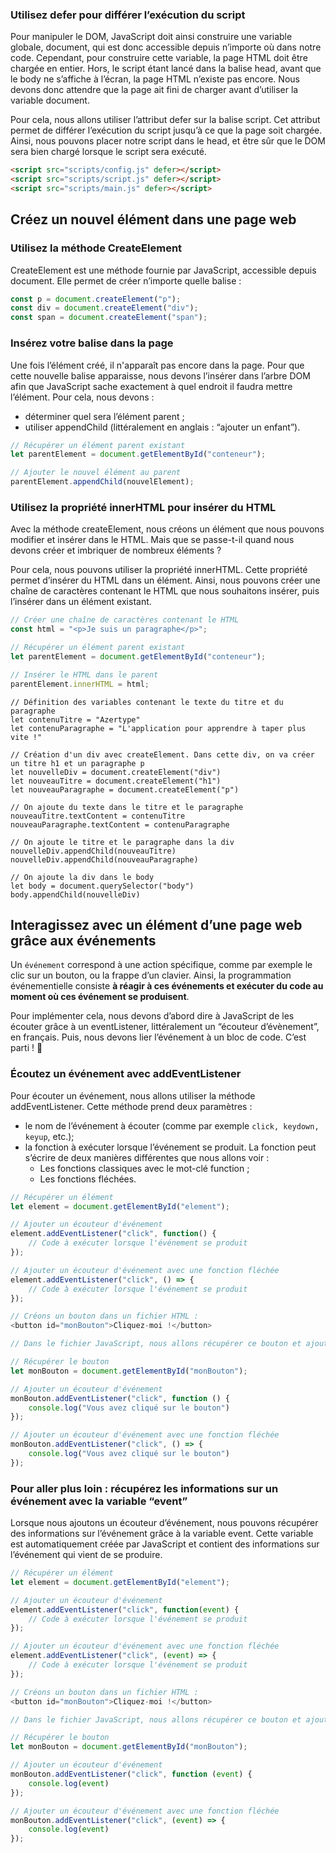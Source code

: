 

### Utilisez defer pour différer l’exécution du script

Pour manipuler le DOM, JavaScript doit ainsi construire une variable globale, document, qui est donc accessible depuis n’importe où dans notre code. Cependant, pour construire cette variable, la page HTML doit être chargée en entier. Hors, le script étant lancé dans la balise head, avant que le body ne s’affiche à l’écran, la page HTML n’existe pas encore. Nous devons donc attendre que la page ait fini de charger avant d’utiliser la variable document.

Pour cela, nous allons utiliser l’attribut defer sur la balise script. Cet attribut permet de différer l’exécution du script jusqu’à ce que la page soit chargée. Ainsi, nous pouvons placer notre script dans le head, et être sûr que le DOM sera bien chargé lorsque le script sera exécuté.

```html
<script src="scripts/config.js" defer></script>
<script src="scripts/script.js" defer></script>
<script src="scripts/main.js" defer></script>
```

## Créez un nouvel élément dans une page web

### Utilisez la méthode CreateElement
CreateElement est une méthode fournie par JavaScript, accessible depuis document. Elle permet de créer n’importe quelle balise :

```js  
const p = document.createElement("p");
const div = document.createElement("div");
const span = document.createElement("span");
```

### Insérez votre balise dans la page
Une fois l’élément créé, il n'apparaît pas encore dans la page. Pour que cette nouvelle balise apparaisse, nous devons l’insérer dans l’arbre DOM afin que JavaScript sache exactement à quel endroit il faudra mettre l’élément. Pour cela, nous devons : 
- déterminer quel sera l’élément parent ;
- utiliser appendChild (littéralement en anglais : “ajouter un enfant”).

```js
// Récupérer un élément parent existant
let parentElement = document.getElementById("conteneur");

// Ajouter le nouvel élément au parent
parentElement.appendChild(nouvelElement);
```


### Utilisez la propriété innerHTML pour insérer du HTML
Avec la méthode createElement, nous créons un élément que nous pouvons modifier et insérer dans le HTML. Mais que se passe-t-il quand nous devons créer et imbriquer de nombreux éléments ?

Pour cela, nous pouvons utiliser la propriété innerHTML. Cette propriété permet d’insérer du HTML dans un élément. Ainsi, nous pouvons créer une chaîne de caractères contenant le HTML que nous souhaitons insérer, puis l’insérer dans un élément existant.

```js
// Créer une chaîne de caractères contenant le HTML
const html = "<p>Je suis un paragraphe</p>";

// Récupérer un élément parent existant
let parentElement = document.getElementById("conteneur");

// Insérer le HTML dans le parent
parentElement.innerHTML = html;
```

```jS
// Définition des variables contenant le texte du titre et du paragraphe
let contenuTitre = "Azertype"
let contenuParagraphe = "L'application pour apprendre à taper plus vite !"

// Création d'un div avec createElement. Dans cette div, on va créer un titre h1 et un paragraphe p
let nouvelleDiv = document.createElement("div")
let nouveauTitre = document.createElement("h1")
let nouveauParagraphe = document.createElement("p")

// On ajoute du texte dans le titre et le paragraphe
nouveauTitre.textContent = contenuTitre
nouveauParagraphe.textContent = contenuParagraphe

// On ajoute le titre et le paragraphe dans la div
nouvelleDiv.appendChild(nouveauTitre)
nouvelleDiv.appendChild(nouveauParagraphe)

// On ajoute la div dans le body
let body = document.querySelector("body")
body.appendChild(nouvelleDiv)

```


## Interagissez avec un élément d’une page web grâce aux événements

Un `événement` correspond à une action spécifique, comme par exemple le clic sur un bouton, ou la frappe d’un clavier. Ainsi, la programmation événementielle consiste **à réagir à ces événements et exécuter du code au moment où ces événement se produisent**.

Pour implémenter cela, nous devons d’abord dire à JavaScript de les écouter grâce à un eventListener, littéralement un “écouteur d’évènement”, en français. Puis, nous devons lier l’événement à un bloc de code. C’est parti ! 🚀

### Écoutez un événement avec addEventListener

Pour écouter un événement, nous allons utiliser la méthode addEventListener. Cette méthode prend deux paramètres :
- le nom de l’événement à écouter (comme par exemple `click, keydown, keyup`, etc.);
- la fonction à exécuter lorsque l’événement se produit.
La fonction peut s’écrire de deux manières différentes que nous allons voir :
    - Les fonctions classiques avec le mot-clé function ;
    - Les fonctions fléchées.

```js
// Récupérer un élément
let element = document.getElementById("element");

// Ajouter un écouteur d'événement
element.addEventListener("click", function() {
    // Code à exécuter lorsque l'événement se produit
});

// Ajouter un écouteur d'événement avec une fonction fléchée
element.addEventListener("click", () => {
    // Code à exécuter lorsque l'événement se produit
});
```


```js
// Créons un bouton dans un fichier HTML :
<button id="monBouton">Cliquez-moi !</button>

// Dans le fichier JavaScript, nous allons récupérer ce bouton et ajouter un écouteur :

// Récupérer le bouton
let monBouton = document.getElementById("monBouton");

// Ajouter un écouteur d'événement
monBouton.addEventListener("click", function () {
    console.log("Vous avez cliqué sur le bouton")
});

// Ajouter un écouteur d'événement avec une fonction fléchée
monBouton.addEventListener("click", () => {
    console.log("Vous avez cliqué sur le bouton")
});
```


### Pour aller plus loin : récupérez les informations sur un événement avec la variable “event”

Lorsque nous ajoutons un écouteur d’événement, nous pouvons récupérer des informations sur l’événement grâce à la variable event. Cette variable est automatiquement créée par JavaScript et contient des informations sur l’événement qui vient de se produire.

```js
// Récupérer un élément
let element = document.getElementById("element");

// Ajouter un écouteur d'événement
element.addEventListener("click", function(event) {
    // Code à exécuter lorsque l'événement se produit
});

// Ajouter un écouteur d'événement avec une fonction fléchée
element.addEventListener("click", (event) => {
    // Code à exécuter lorsque l'événement se produit
});
```

```js
// Créons un bouton dans un fichier HTML :
<button id="monBouton">Cliquez-moi !</button>

// Dans le fichier JavaScript, nous allons récupérer ce bouton et ajouter un écouteur :

// Récupérer le bouton
let monBouton = document.getElementById("monBouton");

// Ajouter un écouteur d'événement
monBouton.addEventListener("click", function (event) {
    console.log(event)
});

// Ajouter un écouteur d'événement avec une fonction fléchée
monBouton.addEventListener("click", (event) => {
    console.log(event)
});
```

